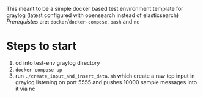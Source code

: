 This meant to be a simple docker based test environment template for graylog (latest configured with opensearch instead of elasticsearch) 
*Prerequistes* are: `docker`/`docker-compose`, `bash` and `nc`

# Steps to start
1. cd into test-env graylog directory
1. `docker compose up`
1. run `./create_input_and_insert_data.sh` which create a raw tcp input in graylog listening on port 5555 and pushes 10000 sample messages into it via nc
